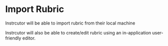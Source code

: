 # Import Rubric

Instrcutor will be able to import rubric from their local machine

Instrcutor will also be able to create/edit rubric using an in-application user-friendly editor.